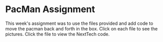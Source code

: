 # PacMan Assignment
This week's assignment was to use the files provided and add code to move the pacman back and forth in the box. 
Click on each file to see the pictures. 
Click the file to view the NextTech code. 

